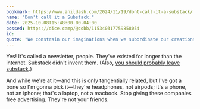 ```yaml
---
bookmark: https://www.anildash.com/2024/11/19/dont-call-it-a-substack/
name: "Don't call it a Substack."
date: 2025-10-08T15:48:00.00-04:00
possed: https://dice.camp/@cobb/115340317759858054
id: 
quote: "We constrain our imaginations when we subordinate our creations to names owned by fascist tycoons. Imagine the author of a book telling people to 'read my Amazon'. A great director trying to promote their film by saying 'click on my Max'. That's how much they've pickled your brain when you refer to your own work and your own voice within the context of their walled garden. There is no such thing as 'my Substack', there is only your writing, and a forever fight against the world of pure enshittification."
---
```


Yes! It's called a newsletter, people. They've existed for longer than the internet. Substack didn't invent them. (Also, [you should probably leave substack](https://leavesubstack.com).)

And while we're at it—and this is only tangentially related, but I've got a bone so I'm gonna pick it—they're headphones, not airpods; it's a phone, not an iphone; that's a laptop, not a macbook. Stop giving these companies free advertising. They're not your friends.